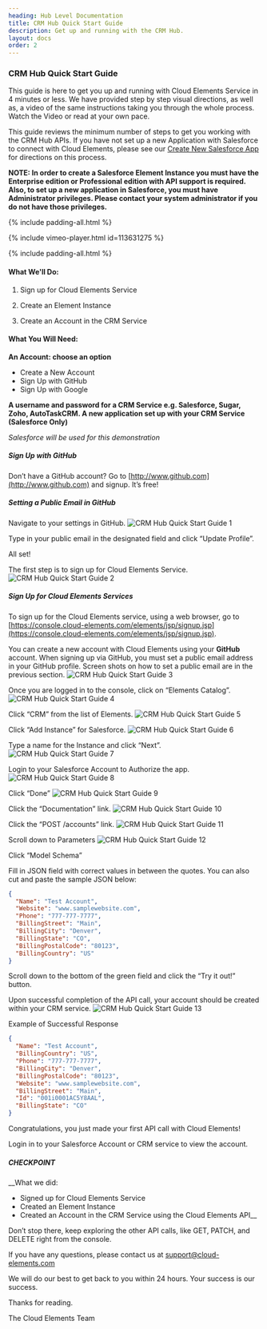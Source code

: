 ```yaml
---
heading: Hub Level Documentation
title: CRM Hub Quick Start Guide
description: Get up and running with the CRM Hub.
layout: docs
order: 2
---
```


### CRM Hub Quick Start Guide

This guide is here to get you up and running with Cloud Elements Service in 4 minutes or less. We have provided step by step visual directions, as well as, a video of the same instructions taking you through the whole process. Watch the Video or read at your own pace.

This guide reviews the minimum number of steps to get you working with the CRM Hub APIs. If you have not set up a new Application with Salesforce to connect with Cloud Elements, please see our [Create New Salesforce App](/docs/elements/salesforce/salesforce-endpoint-setup.html) for directions on this process.

__NOTE: In order to create a Salesforce Element Instance you must have the Enterprise edition or Professional edition with API support is required. Also, to set up a new application in Salesforce, you must have Administrator privileges. Please contact your system administrator if you do not have those privileges.__

{% include padding-all.html %}

{% include vimeo-player.html id=113631275 %}

{% include padding-all.html %}

#### What We'll Do:

1. Sign up for Cloud Elements Service

2. Create an Element Instance

3. Create an Account in the CRM Service

#### What You Will Need:

__An Account: choose an option__

* Create a New Account
* Sign Up with GitHub
* Sign Up with Google

__A username and password for a CRM Service e.g. Salesforce, Sugar, Zoho, AutoTaskCRM.
A new application set up with your CRM Service (Salesforce Only)__

*Salesforce will be used for this demonstration*

##### Sign Up with GitHub

Don’t have a GitHub account? Go to [http://www.github.com](http://www.github.com) and signup. It’s free!

##### Setting a Public Email in GitHub

Navigate to your settings in GitHub.
![CRM Hub Quick Start Guide 1](http://cloud-elements.com/wp-content/uploads/2014/08/gitHub2.gif)

Type in your public email in the designated field and click “Update Profile”.

All set!

The first step is to sign up for Cloud Elements Service.
![CRM Hub Quick Start Guide 2](http://cloud-elements.com/wp-content/uploads/2014/08/gitHub21.gif)

##### Sign Up for Cloud Elements Services

To sign up for the Cloud Elements service, using a web browser, go to [https://console.cloud-elements.com/elements/jsp/signup.jsp](https://console.cloud-elements.com/elements/jsp/signup.jsp).

You can create a new account with Cloud Elements using your __GitHub__ account. When signing up via GitHub, you must set a public email address in your GitHub profile. Screen shots on how to set a public email are in the previous section.
![CRM Hub Quick Start Guide 3](http://cloud-elements.com/wp-content/uploads/2014/10/quickGuideSignup.png)

Once you are logged in to the console, click on “Elements Catalog”.
![CRM Hub Quick Start Guide 4](http://cloud-elements.com/wp-content/uploads/2014/10/quickGuide1.png)

Click “CRM” from the list of Elements.
![CRM Hub Quick Start Guide 5](http://cloud-elements.com/wp-content/uploads/2014/10/QuickGuideCRM1.png)

Click “Add Instance” for Salesforce.
![CRM Hub Quick Start Guide 6](http://cloud-elements.com/wp-content/uploads/2014/10/QuickGuideCRM2.png)

Type a name for the Instance and click “Next”.
![CRM Hub Quick Start Guide 7](http://cloud-elements.com/wp-content/uploads/2014/10/QuickGuideCRM41.png)

Login to your Salesforce Account to Authorize the app.
![CRM Hub Quick Start Guide 8](http://cloud-elements.com/wp-content/uploads/2014/10/QuickGuideSFDCLogin.png)

Click “Done”
![CRM Hub Quick Start Guide 9](http://cloud-elements.com/wp-content/uploads/2014/10/QuickGuideCRM5.png)

Click the “Documentation” link.
![CRM Hub Quick Start Guide 10](http://cloud-elements.com/wp-content/uploads/2014/10/QuickGuideCRM6.png)

Click the “POST /accounts” link.
![CRM Hub Quick Start Guide 11](http://cloud-elements.com/wp-content/uploads/2014/10/QuickGuideCRM7.png)

Scroll down to Parameters
![CRM Hub Quick Start Guide 12](http://cloud-elements.com/wp-content/uploads/2014/10/QuickGuideCRM8.png)

Click “Model Schema”

Fill in JSON field with correct values in between the quotes. You can also cut and paste the sample JSON below:

```JSON
{
  "Name": "Test Account",
  "Website": "www.samplewebsite.com",
  "Phone": "777-777-7777",
  "BillingStreet": "Main",
  "BillingCity": "Denver",
  "BillingState": "CO",
  "BillingPostalCode": "80123",
  "BillingCountry": "US"
}
```

Scroll down to the bottom of the green field and click the “Try it out!” button.

Upon successful completion of the API call, your account should be created within your CRM service.
![CRM Hub Quick Start Guide 13](http://cloud-elements.com/wp-content/uploads/2014/10/QuickGuideCRM9.png)


Example of Successful Response

```JSON
{
  "Name": "Test Account",
  "BillingCountry": "US",
  "Phone": "777-777-7777",
  "BillingCity": "Denver",
  "BillingPostalCode": "80123",
  "Website": "www.samplewebsite.com",
  "BillingStreet": "Main",
  "Id": "001i0001AC5Y8AAL",
  "BillingState": "CO"
}
```

Congratulations, you just made your first API call with Cloud Elements!

Login in to your Salesforce Account or CRM service to view the account.

##### CHECKPOINT

__What we did:

* Signed up for Cloud Elements Service
* Created an Element Instance
* Created an Account in the CRM Service using the Cloud Elements API__

Don’t stop there, keep exploring the other API calls, like GET, PATCH, and DELETE right from the console.

If you have any questions, please contact us at [support@cloud-elements.com](mailto:support@cloud-elements.com)

We will do our best to get back to you within 24 hours. Your success is our success.

Thanks for reading.

The Cloud Elements Team
